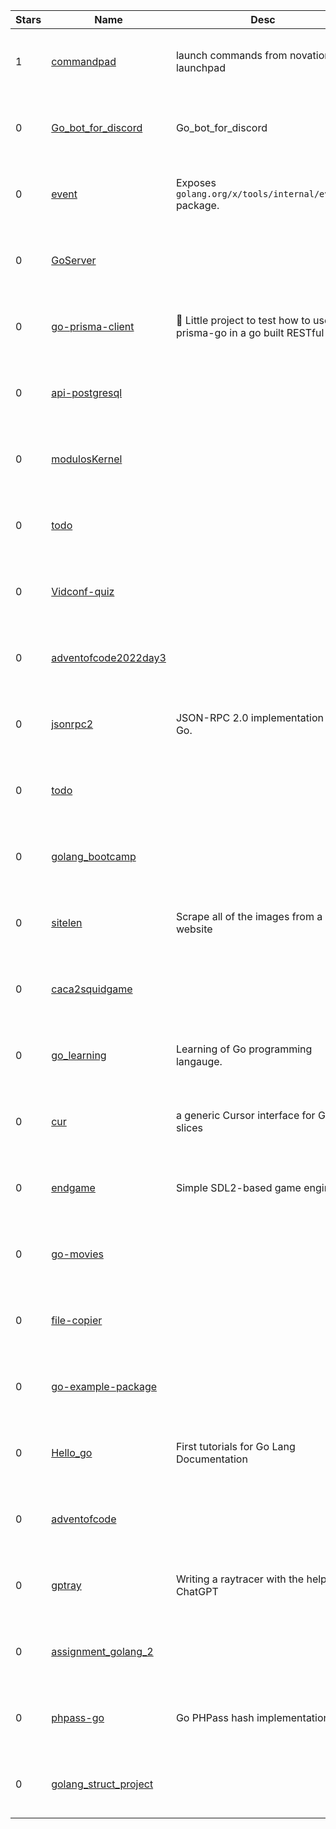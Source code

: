 | Stars | Name | Desc | Created | 
| ----- | ------- | ------------- | ------------- |
| 1 | [commandpad](https://github.com/keiranrowan/commandpad) | launch commands from novation launchpad  | 2022-12-19 00:14:22 +0000 UTC |
| 0 | [Go_bot_for_discord](https://github.com/DuolanK/Go_bot_for_discord) | Go_bot_for_discord | 2022-12-19 00:34:18 +0000 UTC |
| 0 | [event](https://github.com/peske/event) | Exposes `golang.org/x/tools/internal/events` package. | 2022-12-19 00:39:26 +0000 UTC |
| 0 | [GoServer](https://github.com/jSierraB3991/GoServer) |  | 2022-12-19 01:06:48 +0000 UTC |
| 0 | [go-prisma-client](https://github.com/celiovjunior/go-prisma-client) | 🧲 Little project to test how to use prisma-go in a go built RESTful API. | 2022-12-19 01:26:25 +0000 UTC |
| 0 | [api-postgresql](https://github.com/taglyscostacurta/api-postgresql) |  | 2022-12-19 00:12:19 +0000 UTC |
| 0 | [modulosKernel](https://github.com/sonmux/modulosKernel) |  | 2022-12-19 00:01:45 +0000 UTC |
| 0 | [todo](https://github.com/nitinmewar/todo) |  | 2022-12-19 00:04:59 +0000 UTC |
| 0 | [Vidconf-quiz](https://github.com/shawnhwl/Vidconf-quiz) |  | 2022-12-19 00:37:35 +0000 UTC |
| 0 | [adventofcode2022day3](https://github.com/iamwillzhu/adventofcode2022day3) |  | 2022-12-19 00:39:39 +0000 UTC |
| 0 | [jsonrpc2](https://github.com/peske/jsonrpc2) | JSON-RPC 2.0 implementation in Go. | 2022-12-19 00:19:11 +0000 UTC |
| 0 | [todo](https://github.com/ALTA-BE14-AdiYuda/todo) |  | 2022-12-19 00:16:21 +0000 UTC |
| 0 | [golang_bootcamp](https://github.com/smkatash/golang_bootcamp) |  | 2022-12-19 00:09:05 +0000 UTC |
| 0 | [sitelen](https://github.com/jonot-cyber/sitelen) | Scrape all of the images from a website | 2022-12-19 00:12:47 +0000 UTC |
| 0 | [caca2squidgame](https://github.com/erxide/caca2squidgame) |  | 2022-12-19 00:21:46 +0000 UTC |
| 0 | [go_learning](https://github.com/lucianoacsilva/go_learning) | Learning of Go programming langauge. | 2022-12-19 00:40:35 +0000 UTC |
| 0 | [cur](https://github.com/zalgonoise/cur) | a generic Cursor interface for Go slices | 2022-12-19 00:33:25 +0000 UTC |
| 0 | [endgame](https://github.com/the-sashko/endgame) | Simple SDL2-based game engine | 2022-12-19 01:21:09 +0000 UTC |
| 0 | [go-movies](https://github.com/andrii-puhach/go-movies) |  | 2022-12-19 00:51:49 +0000 UTC |
| 0 | [file-copier](https://github.com/jacobtie/file-copier) |  | 2022-12-19 00:02:11 +0000 UTC |
| 0 | [go-example-package](https://github.com/snyt45/go-example-package) |  | 2022-12-19 00:36:48 +0000 UTC |
| 0 | [Hello_go](https://github.com/Fortiek/Hello_go) | First tutorials for Go Lang Documentation | 2022-12-19 01:00:35 +0000 UTC |
| 0 | [adventofcode](https://github.com/christopherobin/adventofcode) |  | 2022-12-19 01:25:29 +0000 UTC |
| 0 | [gptray](https://github.com/RoelofRuis/gptray) | Writing a raytracer with the help of ChatGPT | 2022-12-19 00:39:57 +0000 UTC |
| 0 | [assignment_golang_2](https://github.com/sismarga94/assignment_golang_2) |  | 2022-12-19 01:28:34 +0000 UTC |
| 0 | [phpass-go](https://github.com/haitung2022/phpass-go) | Go PHPass hash implementation | 2022-12-19 01:22:37 +0000 UTC |
| 0 | [golang_struct_project](https://github.com/oussey94/golang_struct_project) |  | 2022-12-19 00:48:29 +0000 UTC |

